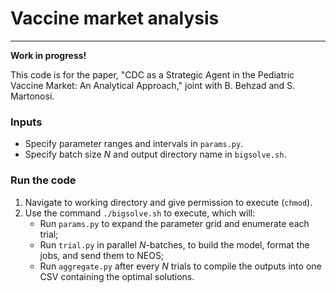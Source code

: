 # Vaccine market analysis
___

**Work in progress!**

 This code is for the paper, "CDC as a Strategic Agent in the Pediatric Vaccine Market:
 An Analytical Approach," joint with B. Behzad and S. Martonosi.

### Inputs

* Specify parameter ranges and intervals in `params.py`.
* Specify batch size *N* and output directory name in `bigsolve.sh`.

### Run the code

1. Navigate to working directory and give permission to execute (`chmod`).
2. Use the command `./bigsolve.sh` to execute, which will:
   * Run `params.py` to expand the parameter grid and enumerate each trial;
   * Run `trial.py` in parallel *N*-batches, to build the model, format the jobs, and send them to NEOS;
   * Run `aggregate.py` after every *N* trials to compile the outputs into one CSV containing the optimal solutions.
